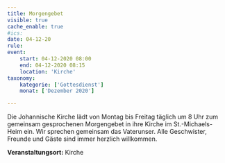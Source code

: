 ```yaml
---
title: Morgengebet
visible: true
cache_enable: true
#ics: 
date: 04-12-20
rule: 
event:
	start: 04-12-2020 08:00
	end: 04-12-2020 08:15
	location: 'Kirche'
taxonomy:
	kategorie: ['Gottesdienst']
	monat: ['Dezember 2020']

---
```

Die Johannische Kirche lädt von Montag bis Freitag täglich um 8 Uhr zum gemeinsam gesprochenen Morgengebet in ihre Kirche im St.-Michaels-Heim ein. Wir sprechen gemeinsam das Vaterunser. Alle Geschwister, Freunde und Gäste sind immer herzlich willkommen.



**Veranstaltungsort:** Kirche

